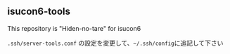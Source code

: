 ## isucon6-tools

This repository is "Hiden-no-tare" for isucon6

`.ssh/server-tools.conf` の設定を変更して、`~/.ssh/config`に追記して下さい
